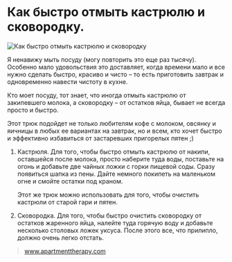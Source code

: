 # Как быстро отмыть кастрюлю и сковородку.
![Как быстро отмыть кастрюлю и сковородку](/images/Houseworks/Clearing/pan.jpg 'Как быстро отмыть кастрюлю и сковородку')

Я ненавижу мыть посуду (могу повторить это еще раз тысячу). Особенно мало удовольствия это доставляет, когда времени мало и все нужно сделать быстро, красиво и чисто – то есть приготовить завтрак и одновременно навести чистоту в кухне.

Кто моет посуду, тот знает, что иногда отмыть кастрюлю от закипевшего молока, а сковородку – от остатков яйца, бывает не всегда просто и быстро.

Этот трюк подойдет не только любителям кофе с молоком, овсянку и яичницы в любых ее вариантах на завтрак, но и всем, кто хочет быстро и эффективно избавиться от застаревших пригорелых пятен ;)

1. Кастрюля. Для того, чтобы быстро отмыть кастрюлю от накипи, оставшейся после молока, просто наберите туда воды, поставьте на огонь и добавьте две чайных ложки с горки пищевой соды. Сразу появиться шапка из пены. Дайте немного покипеть на маленьком огне и смойте остатки под краном.

	Этот же трюк можно использовать для того, чтобы очистить кастрюли от старой гари и пятен.

2. Сковородка. Для того, чтобы быстро очистить сковородку от остатков жаренного яйца, налейте туда горячую воду и добавьте несколько столовых ложек уксуса. После этого все, что прилипло, должно очень легко отстать.

> www.apartmenttherapy.com 
